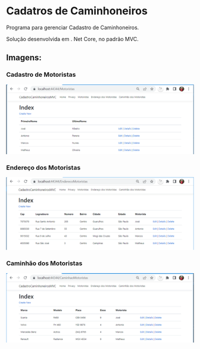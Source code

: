 # Cadatros de Caminhoneiros

Programa para gerenciar Cadastro de Caminhoneiros.

Solução desenvolvida em . Net Core, no padrão MVC.



## Imagens: 

### Cadastro de Motoristas

<img src=".\img\img01-IndexMotoristas.png"  />

### Endereço dos Motoristas

<img src=".\img\img02-IndexEnderecoMotoristas.png"  />

### Caminhão dos Motoristas

<img src=".\img\img03-CaminhaoMotoristas.png"  />


